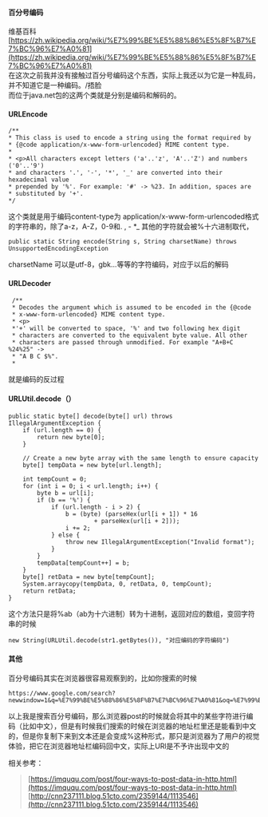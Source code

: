 #### 百分号编码 ####
维基百科[https://zh.wikipedia.org/wiki/%E7%99%BE%E5%88%86%E5%8F%B7%E7%BC%96%E7%A0%81](https://zh.wikipedia.org/wiki/%E7%99%BE%E5%88%86%E5%8F%B7%E7%BC%96%E7%A0%81)  
在这次之前我并没有接触过百分号编码这个东西，实际上我还以为它是一种乱码，并不知道它是一种编码。/捂脸   
而位于java.net包的这两个类就是分别是编码和解码的。   
#### URLEncode ####
	
	/**
 	* This class is used to encode a string using the format required by
 	* {@code application/x-www-form-urlencoded} MIME content type.
 	*
 	* <p>All characters except letters ('a'..'z', 'A'..'Z') and numbers ('0'..'9')
 	* and characters '.', '-', '*', '_' are converted into their hexadecimal value
 	* prepended by '%'. For example: '#' -> %23. In addition, spaces are
 	* substituted by '+'.
 	*/
 这个类就是用于编码content-type为 application/x-www-form-urlencoded格式的字符串的，除了a-z，A-Z，0-9和. , - *_  其他的字符就会被%十六进制取代，  
 	
 	public static String encode(String s, String charsetName) throws UnsupportedEncodingException
charsetName 可以是utf-8，gbk...等等的字符编码，对应于以后的解码   
#### URLDecoder ####
	
	 /**
     * Decodes the argument which is assumed to be encoded in the {@code
     * x-www-form-urlencoded} MIME content type.
     * <p>
     *'+' will be converted to space, '%' and two following hex digit
     * characters are converted to the equivalent byte value. All other
     * characters are passed through unmodified. For example "A+B+C %24%25" ->
     * "A B C $%".
     *
就是编码的反过程
#### URLUtil.decode（） ####
	
	public static byte[] decode(byte[] url) throws IllegalArgumentException {
        if (url.length == 0) {
            return new byte[0];
        }

        // Create a new byte array with the same length to ensure capacity
        byte[] tempData = new byte[url.length];

        int tempCount = 0;
        for (int i = 0; i < url.length; i++) {
            byte b = url[i];
            if (b == '%') {
                if (url.length - i > 2) {
                    b = (byte) (parseHex(url[i + 1]) * 16
                            + parseHex(url[i + 2]));
                    i += 2;
                } else {
                    throw new IllegalArgumentException("Invalid format");
                }
            }
            tempData[tempCount++] = b;
        }
        byte[] retData = new byte[tempCount];
        System.arraycopy(tempData, 0, retData, 0, tempCount);
        return retData;
    }
这个方法只是将%ab（ab为十六进制）转为十进制，返回对应的数组，变回字符串的时候   

	new String(URLUtil.decode(str1.getBytes()), "对应编码的字符编码")
#### 其他 ####
百分号编码其实在浏览器很容易观察到的，比如你搜索的时候   
	
	https://www.google.com/search?newwindow=1&q=%E7%99%BE%E5%88%86%E5%8F%B7%E7%BC%96%E7%A0%81&oq=%E7%99%BE%E5%88%86%E5%8F%B7%E7%BC%96%E7%A0%81&gs_l=serp.3...2027199.2031529.0.2031714.16.15.0.0.0.0.279.1772.0j6j3.9.0....0...1c.4.64.serp..7.5.1102...0j0i13k1j0i30k1j0i10i30k1.rBduHGyMFxo
以上我是搜索百分号编码，那么浏览器post的时候就会将其中的某些字符进行编码（比如中文），但是有时候我们搜索的时候在浏览器的地址栏里还是能看到中文的，但是你复制下来到文本还是会变成%这种形式，那只是浏览器为了用户的视觉体验，把它在浏览器地址栏编码回中文，实际上URl是不予许出现中文的  

相关参考：
> [https://imququ.com/post/four-ways-to-post-data-in-http.html](https://imququ.com/post/four-ways-to-post-data-in-http.html)  
> [http://cnn237111.blog.51cto.com/2359144/1113546](http://cnn237111.blog.51cto.com/2359144/1113546)  
